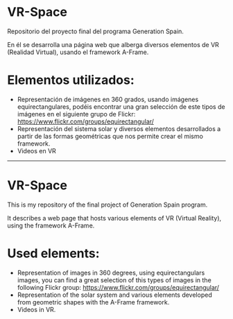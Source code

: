 # VR-Space

Repositorio del proyecto final del programa Generation Spain.

En él se desarrolla una página web que alberga diversos elementos de VR (Realidad Virtual), usando el framework A-Frame.

# Elementos utilizados: 
- Representación de imágenes en 360 grados, usando imágenes equirectangulares, podéis encontrar una gran selección de este tipos de imágenes en el siguiente grupo de Flickr: https://www.flickr.com/groups/equirectangular/
- Representación del sistema solar y diversos elementos desarrollados a partir de las formas geométricas que nos permite crear el mismo framework.
- Videos en VR
------------------------------------------------------------------------------------------------------------------------------------------
# VR-Space

This is my repository of the final project of Generation Spain program.

It describes a web page that hosts various elements of VR (Virtual Reality), using the framework A-Frame.

# Used elements:
- Representation of images in 360 degrees, using equirectangulars images, you can find a great selection of this types of images in the following Flickr group: https://www.flickr.com/groups/equirectangular/
- Representation of the solar system and various elements developed from geometric shapes with the A-Frame framework.
- Videos in VR.
